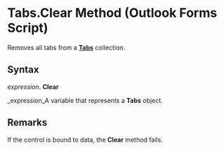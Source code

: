 
# Tabs.Clear Method (Outlook Forms Script)

Removes all tabs from a  **[Tabs](0b209e50-60c7-e991-f0fb-627dd17cb7ec.md)** collection.


## Syntax

 _expression_. **Clear**

 _expression_A variable that represents a  **Tabs** object.


## Remarks

If the control is bound to data, the  **Clear** method fails.

